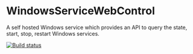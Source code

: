 # WindowsServiceWebControl
A self hosted Windows service which provides an API to query the state, start, stop, restart Windows services.

[![Build status](https://ci.appveyor.com/api/projects/status/6lvrn7dk3t22a3lh?svg=true)](https://ci.appveyor.com/project/terencevs/windowsservicewebcontrol)
